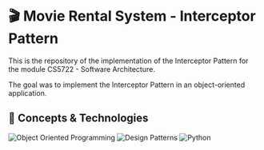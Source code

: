# 🎬 Movie Rental System - Interceptor Pattern
This is the repository of the implementation of the Interceptor Pattern for the module CS5722 - Software Architecture. 

The goal was to implement the Interceptor Pattern in an object-oriented application.

## 📖 Concepts & Technologies
![Object Oriented Programming](https://img.shields.io/badge/Object%20Oriented%20Programming-blueviolet.svg?style=for-the-badge)
![Design Patterns](https://img.shields.io/badge/Design%20Patterns-blueviolet.svg?style=for-the-badge)
![Python](https://img.shields.io/badge/Python-blueviolet.svg?style=for-the-badge&logo=Python&logoColor=white)
